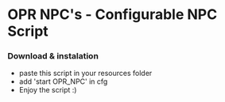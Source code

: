 # OPR NPC's - Configurable NPC Script 


### Download & instalation
- paste this script in your resources folder
- add 'start OPR_NPC' in cfg
- Enjoy the script :)